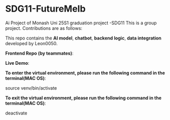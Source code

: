# SDG11-FutureMelb
Ai Project of Monash Uni 25S1 graduation project -SDG11
This is a group project. Contributions are as follows:

This repo contains the **AI model**, **chatbot**, **backend logic**, **data integration** developed by Leon0050.

**Frontend Repo (by teammates)**:  

**Live Demo**:  

**To enter the virtual environment, please run the following command in the terminal(MAC OS)**:

source venv/bin/activate

**To exit the virtual environment, please run the following command in the terminal(MAC OS)**:

deactivate
